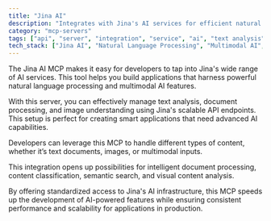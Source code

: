 ```yaml
---
title: "Jina AI"
description: "Integrates with Jina's AI services for efficient natural language processing and multimodal AI requests including image analysis."
category: "mcp-servers"
tags: ["api", "server", "integration", "service", "ai", "text analysis", "document processing", "image understanding", "semantic search", "content classification", "visual content analysis"]
tech_stack: ["Jina AI", "Natural Language Processing", "Multimodal AI", "Computer Vision", "API Integration", "Scalable API Endpoints"]
---
```


The Jina AI MCP makes it easy for developers to tap into Jina's wide range of AI services. This tool helps you build applications that harness powerful natural language processing and multimodal AI features.

With this server, you can effectively manage text analysis, document processing, and image understanding using Jina's scalable API endpoints. This setup is perfect for creating smart applications that need advanced AI capabilities.

Developers can leverage this MCP to handle different types of content, whether it’s text documents, images, or multimodal inputs. 

This integration opens up possibilities for intelligent document processing, content classification, semantic search, and visual content analysis.

By offering standardized access to Jina's AI infrastructure, this MCP speeds up the development of AI-powered features while ensuring consistent performance and scalability for applications in production.